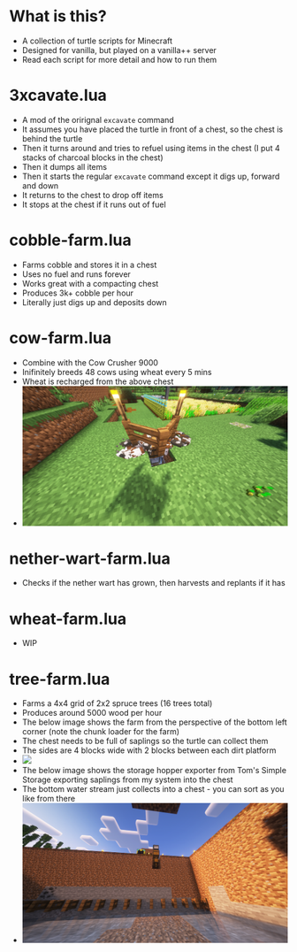 # What is this?
- A collection of turtle scripts for Minecraft
- Designed for vanilla, but played on a vanilla++ server
- Read each script for more detail and how to run them

# 3xcavate.lua
- A mod of the orirignal `excavate` command
- It assumes you have placed the turtle in front of a chest, so the chest is behind the turtle
- Then it turns around and tries to refuel using items in the chest (I put 4 stacks of charcoal blocks in the chest)
- Then it dumps all items
- Then it starts the regular `excavate` command except it digs up, forward and down
- It returns to the chest to drop off items
- It stops at the chest if it runs out of fuel

# cobble-farm.lua
- Farms cobble and stores it in a chest
- Uses no fuel and runs forever
- Works great with a compacting chest
- Produces 3k+ cobble per hour
- Literally just digs up and deposits down

# cow-farm.lua
- Combine with the Cow Crusher 9000
- Inifinitely breeds 48 cows using wheat every 5 mins
- Wheat is recharged from the above chest
- ![](img/2025-07-11_23.15.20.png)

# nether-wart-farm.lua
- Checks if the nether wart has grown, then harvests and replants if it has

# wheat-farm.lua
- WIP

# tree-farm.lua
- Farms a 4x4 grid of 2x2 spruce trees (16 trees total)
- Produces around 5000 wood per hour
- The below image shows the farm from the perspective of the bottom left corner (note the chunk loader for the farm)
- The chest needs to be full of saplings so the turtle can collect them
- The sides are 4 blocks wide with 2 blocks between each dirt platform
- ![](img/2025-07-06_17.29.09.png)
- The below image shows the storage hopper exporter from Tom's Simple Storage exporting saplings from my system into the chest
- The bottom water stream just collects into a chest - you can sort as you like from there
- ![](img/2025-07-06_17.29.20.png)
